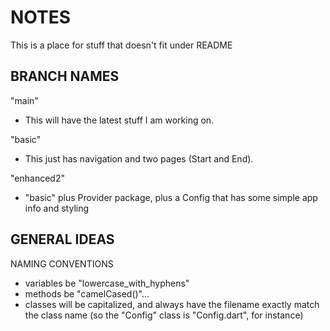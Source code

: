# NOTES 
This is a place for stuff that doesn't fit under README

## BRANCH NAMES
"main"   
+ This will have the latest stuff I am working on.

"basic"
+ This just has navigation and two pages (Start and End).

"enhanced2"   
+ "basic" plus Provider package, plus a Config that has some simple app info and styling   

## GENERAL IDEAS
NAMING CONVENTIONS   
* variables be "lowercase_with_hyphens"   
* methods be "camelCased()"...  
* classes will be capitalized, and always have the filename exactly match the class name (so the "Config" class is "Config.dart", for instance)
